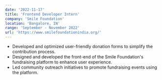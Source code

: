 ```yaml
---
date: '2022-11-17'
title: 'Frontend Developer Intern'
company: 'Smile Foundation'
location: 'Bangalore, IN'
range: 'September - November 2022'
url: 'https://www.smilefoundationindia.org/'
---
```


- Developed and optimized user-friendly donation forms to simplify the contribution process.
- Designed and developed the front-end of the Smile Foundation's fundraising platform to enhance user experience.
- Led community outreach initiatives to promote fundraising events using the platform.
